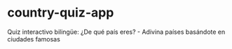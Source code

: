 # country-quiz-app
Quiz interactivo bilingüe: ¿De qué país eres? - Adivina países basándote en ciudades famosas
